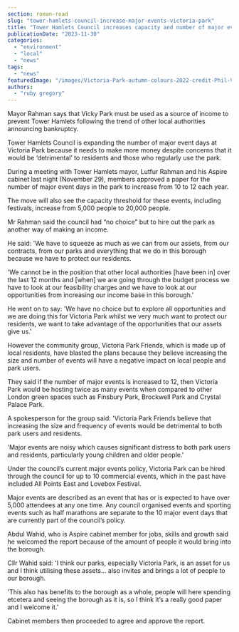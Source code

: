 ```yaml
---
section: roman-road
slug: "tower-hamlets-council-increase-major-events-victoria-park"
title: "Tower Hamlets Council increases capacity and number of major events allowed in Victoria Park"
publicationDate: "2023-11-30"
categories: 
  - "environment"
  - "local"
  - "news"
tags: 
  - "news"
featuredImage: "/images/Victoria-Park-autumn-colours-2022-credit-Phil-Verney-9.jpg"
authors: 
  - "ruby gregory"
---
```


Mayor Rahman says that Vicky Park must be used as a source of income to prevent Tower Hamlets following the trend of other local authorities announcing bankruptcy. 

Tower Hamlets Council is expanding the number of major event days at Victoria Park because it needs to make more money despite concerns that it would be ‘detrimental’ to residents and those who regularly use the park.

During a meeting with Tower Hamlets mayor, Lutfur Rahman and his Aspire cabinet last night (November 29), members approved a paper for the number of major event days in the park to increase from 10 to 12 each year.

The move will also see the capacity threshold for these events, including festivals, increase from 5,000 people to 20,000 people.

Mr Rahman said the council had “no choice” but to hire out the park as another way of making an income.

He said: 'We have to squeeze as much as we can from our assets, from our contracts, from our parks and everything that we do in this borough because we have to protect our residents.

'We cannot be in the position that other local authorities \[have been in\] over the last 12 months and \[when\] we are going through the budget process we have to look at our feasibility charges and we have to look at our opportunities from increasing our income base in this borough.'

He went on to say: 'We have no choice but to explore all opportunities and we are doing this for Victoria Park whilst we very much want to protect our residents, we want to take advantage of the opportunities that our assets give us.'

However the community group, Victoria Park Friends, which is made up of local residents, have blasted the plans because they believe increasing the size and number of events will have a negative impact on local people and park users.

They said if the number of major events is increased to 12, then Victoria Park would be hosting twice as many events when compared to other London green spaces such as Finsbury Park, Brockwell Park and Crystal Palace Park.

A spokesperson for the group said: 'Victoria Park Friends believe that increasing the size and frequency of events would be detrimental to both park users and residents.

'Major events are noisy which causes significant distress to both park users and residents, particularly young children and older people.'

Under the council’s current major events policy, Victoria Park can be hired through the council for up to 10 commercial events, which in the past have included All Points East and Lovebox Festival.

Major events are described as an event that has or is expected to have over 5,000 attendees at any one time. Any council organised events and sporting events such as half marathons are separate to the 10 major event days that are currently part of the council’s policy.

Abdul Wahid, who is Aspire cabinet member for jobs, skills and growth said he welcomed the report because of the amount of people it would bring into the borough.

Cllr Wahid said: 'I think our parks, especially Victoria Park, is an asset for us and I think utilising these assets… also invites and brings a lot of people to our borough.

'This also has benefits to the borough as a whole, people will here spending etcetera and seeing the borough as it is, so I think it’s a really good paper and I welcome it.'

Cabinet members then proceeded to agree and approve the report.


